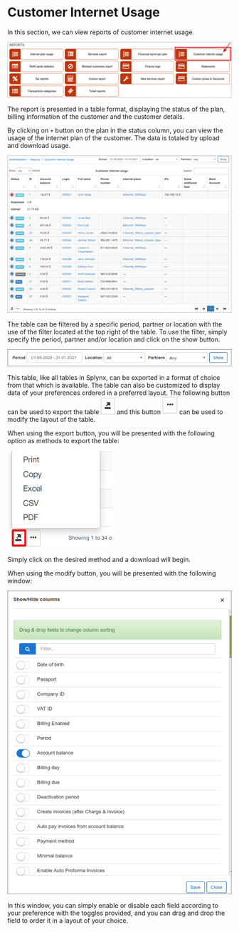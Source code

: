 Customer Internet Usage
==================
In this section, we can view reports of customer internet usage.

![Customer Internet Usage](1.png)

The report is presented in a table format, displaying the status of the plan, billing information of the customer and the customer details.

By clicking on `+` button on the plan in the status column, you can view the usage of the internet plan of the customer. The data is totaled by upload and download usage.

![Customer Internet Usage](2.png)

The table can be filtered by a specific period, partner or location with the use of the filter located at the top right of the table. To use the filter, simply specify the period, partner and/or location and click on the show button.

![Filter](filter.png)

This table, like all tables in Splynx, can be exported in a format of choice from that which is available. The table can also be customized to display data of your preferences ordered in a preferred layout. The following button can be used to export the table <icon class="image-icon">![Export](export.png)</icon> and this button <icon class="image-icon">![Modify](modify.png)</icon> can be used to modify the layout of the table.

When using the export button, you will be presented with the following option as methods to export the table:

![Export](export1.png)

Simply click on the desired method and a download will begin.

When using the modify button, you will be presented with the following window:

![modify](modify1.png)

In this window, you can simply enable or disable each field according to your preference with the toggles provided, and you can drag and drop the field to order it in a layout of your choice.
